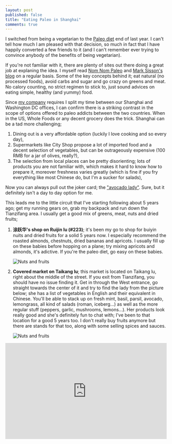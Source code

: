 ```yaml
---
layout: post
published: false
title: "Eating Paleo in Shanghai"
comments: true
---
```

I switched from being a vegetarian to the [Paleo diet](http://en.wikipedia.org/wiki/Paleolithic_diet) end of last year. I can't tell how much I am pleased with that decision, so much in fact that I have happily converted a few friends to it (and I can't remember ever trying to convince anybody of the benefits of being vegetarian).

If you're not familiar with it, there are plenty of sites out there doing a great job at explaning the idea. I myself read [Nom Nom Paleo](http://nomnompaleo.com/) and [Mark Sisson's blog](http://nomnompaleo.com/) on a regular basis. Some of the key concepts behind it; eat natural (no processed foods), avoid carbs and sugar and go crazy on greens and meat. No calory counting, no strict regimen to stick to, just sound advices on eating simple, healthy (and yummy) food.

Since [my company](http://wiredcraft.com) requires I split my time between our Shanghai and Washington DC offices, I can confirm there is a striking contrast in the scope of options offered to paleo addicts between the two countries. When in the US, Whole Foods or any decent grocery does the trick. Shanghai can be a tad more challenging;

1. Dining out is a very affordable option (luckily I love cooking and so every day),
1. Supermarkets like City Shop propose a lot of imported food and a decent selection of vegetables, but can be outrageously expensive (100 RMB for a jar of olives, really?),
1. The selection from local places can be pretty disorienting; lots of products you are not familiar with, which makes it hard to know how to prepare it, moreover freshness varies greatly (which is fine if you fry everything like most Chinese do, but I'm a sucker for salads),

Now you can always pull out the joker card; the ["avocado lady"](http://shanghaiist.com/2011/04/01/the_avocado_lady_expanding_options.php#photo-1). Sure, but it definitely isn't a day to day option for me.

This leads me to the little circuit that I've starting following about 5 years ago; get my running gears on, grab my backpack and run down the Tianzifang area. I usually get a good mix of greens, meat, nuts and dried fruits;

1. **涂跃华's shop on Ruijin lu (#223)**; it's been my go to shop for buiyin nuits and dried fruits for a solid 5 years now. I especially recommend the roasted almonds, chestnuts, dried bananas and apricots. I usually fill up on these babies before hopping on a plane; try mixing apricots and almonds, it's adictive. If you're the paleo diet, go easy on these babies.

    ![Nuts and fruits](http://distilleryimage3.s3.amazonaws.com/ba435db0cd7a11e1b93522000a1e880c_7.jpg)
    
1. **Covered market on Taikang lu**; this market is located on Taikang lu, right about the middle of the street. If you exit from Tianzifang, you should have no issue finding it. Get in through the West entrance, go straight towards the center of it and try to find the lady from the picture below; she has a list of vegetables in English and their equivalent in Chinese. You'll be able to stack up on fresh mint, basil, parsil, avocado, lemongrass, all kind of salads (roman, iceberg...) as well as the more regular stuff (peppers, garlic, mushrooms, lemons...). Her products look really good and she's definitely fun to chat with; I've been to that location for a good 5 years too. I don't really buy fruits anymore but there are stands for that too, along with some selling spices and sauces.

    ![Nuts and fruits](http://distilleryimage3.s3.amazonaws.com/ba435db0cd7a11e1b93522000a1e880c_7.jpg)



<iframe width='100%' height='300' frameBorder='0' src='http://a.tiles.mapbox.com/v3/wiredcraft.map-bnlz25lj.html#16/31.210/121.466'></iframe>